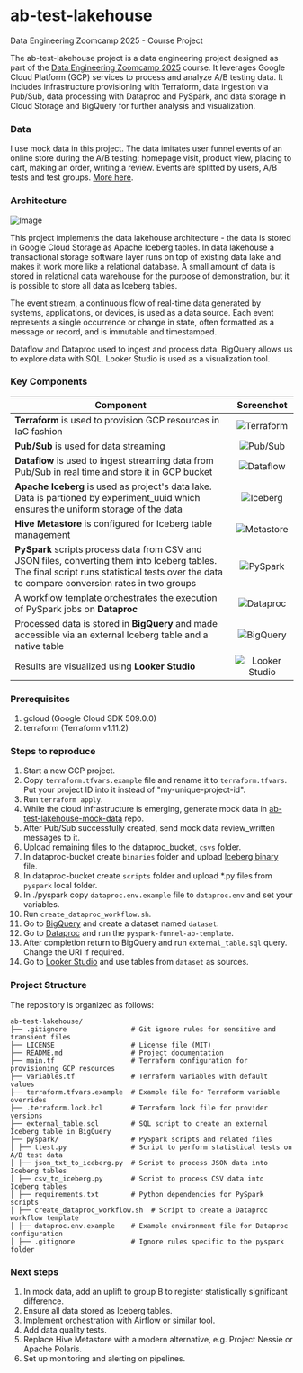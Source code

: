 # ab-test-lakehouse
Data Engineering Zoomcamp 2025 - Course Project

The ab-test-lakehouse project is a data engineering project designed as part of the [Data Engineering Zoomcamp 2025](https://github.com/DataTalksClub/data-engineering-zoomcamp) course. It leverages Google Cloud Platform (GCP) services to process and analyze A/B testing data. It includes infrastructure provisioning with Terraform, data ingestion via Pub/Sub, data processing with Dataproc and PySpark, and data storage in Cloud Storage and BigQuery for further analysis and visualization.

### Data

I use mock data in this project. The data imitates user funnel events of an online store during the A/B testing: homepage visit, product view, placing to cart, making an order, writing a review. Events are splitted by users, A/B tests and test groups. [More here](https://github.com/nikolai-neustroev/ab-test-lakehouse-mock-data).

### Architecture

![Image](https://github.com/user-attachments/assets/2d4054a4-1feb-45af-8515-caae30544580 "Architecture")

This project implements the data lakehouse architecture - the data is stored in Google Cloud Storage as Apache Iceberg tables. In data lakehouse a transactional storage software layer runs on top of existing data lake and makes it work more like a relational database. A small amount of data is stored in relational data warehouse for the purpose of demonstration, but it is possible to store all data as Iceberg tables.

The event stream, a continuous flow of real-time data generated by systems, applications, or devices, is used as a data source. Each event represents a single occurrence or change in state, often formatted as a message or record, and is immutable and timestamped.

Dataflow and Dataproc used to ingest and process data. BigQuery allows us to explore data with SQL. Looker Studio is used as a visualization tool.

### Key Components

| **Component** | **Screenshot** |
|---|:---:|
| **Terraform** is used to provision GCP resources in IaC fashion | ![](https://github.com/user-attachments/assets/e325f5b4-182f-4b48-9ce2-c263a4a3cefb "Terraform") |
| **Pub/Sub** is used for data streaming | ![](https://github.com/user-attachments/assets/8495ee27-ebbf-4a1d-bc46-2f557aaad80e "Pub/Sub") |
| **Dataflow** is used to ingest streaming data from Pub/Sub in real time and store it in GCP bucket | ![](https://github.com/user-attachments/assets/e2bf1fa0-2644-4ddd-ba15-5e0107edfd29 "Dataflow") |
| **Apache Iceberg** is used as project's data lake. Data is partioned by experiment_uuid which ensures the uniform storage of the data | ![](https://github.com/user-attachments/assets/36e5109f-b8f6-473b-8327-1212daf91f88 "Iceberg") |
| **Hive Metastore** is configured for Iceberg table management | ![](https://github.com/user-attachments/assets/b1060461-fa65-44d8-bf6a-2546e2c0fff6 "Metastore") |
| **PySpark** scripts process data from CSV and JSON files, converting them into Iceberg tables. The final script runs statistical tests over the data to compare conversion rates in two groups | ![](https://github.com/user-attachments/assets/a2d68ea6-75b8-4d50-ba4c-afd7144fd000 "PySpark") |
| A workflow template orchestrates the execution of PySpark jobs on **Dataproc** | ![](https://github.com/user-attachments/assets/30ae41bd-ae38-43b2-8217-884d8ec7ef34 "Dataproc") |
| Processed data is stored in **BigQuery** and made accessible via an external Iceberg table and a native table | ![](https://github.com/user-attachments/assets/67cabf23-751a-4ea7-8c08-b1882f1bb214 "BigQuery") |
| Results are visualized using **Looker Studio** | ![](https://github.com/user-attachments/assets/a77a9d5f-7c73-4f8e-804d-d0addc5d1d2e "Looker Studio") |

### Prerequisites
1. gcloud (Google Cloud SDK 509.0.0)
2. terraform (Terraform v1.11.2)

### Steps to reproduce
1. Start a new GCP project. 
2. Copy `terraform.tfvars.example` file and rename it to `terraform.tfvars`. Put your project ID into it instead of "my-unique-project-id".
3. Run `terraform apply`.
4. While the cloud infrastructure is emerging, generate mock data in [ab-test-lakehouse-mock-data](https://github.com/nikolai-neustroev/ab-test-lakehouse-mock-data) repo.
5. After Pub/Sub successfully created, send mock data review_written messages to it.
6. Upload remaining files to the dataproc_bucket, `csvs` folder.
7. In dataproc-bucket create `binaries` folder and upload [Iceberg binary](https://search.maven.org/remotecontent?filepath=org/apache/iceberg/iceberg-spark-runtime-3.5_2.12/1.8.1/iceberg-spark-runtime-3.5_2.12-1.8.1.jar) file.
8. In dataproc-bucket create `scripts` folder and upload *.py files from `pyspark` local folder.
9. In ./pyspark copy `dataproc.env.example` file to `dataproc.env` and set your variables.
10. Run `create_dataproc_workflow.sh`.
11. Go to [BigQuery](https://console.cloud.google.com/bigquery) and create a dataset named `dataset`.
12. Go to [Dataproc](https://console.cloud.google.com/dataproc/workflows/templates) and run the `pyspark-funnel-ab-template`.
13. After completion return to BigQuery and run `external_table.sql` query. Change the URI if required.
14. Go to [Looker Studio](https://lookerstudio.google.com/) and use tables from `dataset` as sources.

### Project Structure

The repository is organized as follows:

```
ab-test-lakehouse/ 
├── .gitignore                # Git ignore rules for sensitive and transient files 
├── LICENSE                   # License file (MIT) 
├── README.md                 # Project documentation 
├── main.tf                   # Terraform configuration for provisioning GCP resources 
├── variables.tf              # Terraform variables with default values 
├── terraform.tfvars.example  # Example file for Terraform variable overrides 
├── .terraform.lock.hcl       # Terraform lock file for provider versions 
├── external_table.sql        # SQL script to create an external Iceberg table in BigQuery 
├── pyspark/                  # PySpark scripts and related files 
│ ├── ttest.py                # Script to perform statistical tests on A/B test data 
│ ├── json_txt_to_iceberg.py  # Script to process JSON data into Iceberg tables 
│ ├── csv_to_iceberg.py       # Script to process CSV data into Iceberg tables 
│ ├── requirements.txt        # Python dependencies for PySpark scripts 
│ ├── create_dataproc_workflow.sh  # Script to create a Dataproc workflow template 
│ ├── dataproc.env.example    # Example environment file for Dataproc configuration 
│ ├── .gitignore              # Ignore rules specific to the pyspark folder 
```

### Next steps

1. In mock data, add an uplift to group B to register statistically significant difference.
2. Ensure all data stored as Iceberg tables.
3. Implement orchestration with Airflow or similar tool.
4. Add data quality tests.
5. Replace Hive Metastore with a modern alternative, e.g. Project Nessie or Apache Polaris.
6. Set up monitoring and alerting on pipelines.
